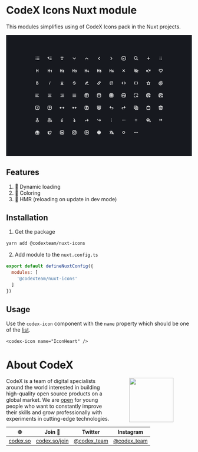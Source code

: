 # CodeX Icons Nuxt module

This modules simplifies using of CodeX Icons pack in the Nuxt projects.

[![codex-icons-nuxt](./../../showcase.png "CodeX Icons showcase")](https://github.com/codex-team/icons/tree/master/packages/nuxt)

## Features

1. 💖 Dynamic loading
2. 💝 Coloring
3. 💞 HMR (reloading on update in dev mode)

## Installation

1. Get the package

```bash
yarn add @codexteam/nuxt-icons
```

2. Add module to the `nuxt.config.ts`

```js
export default defineNuxtConfig({
  modules: [
    '@codexteam/nuxt-icons'
  ]
})
```

## Usage

Use the `codex-icon` component with the `name` property which should be one of the [list](https://github.com/codex-team/icons#list-of-icons).

```vue
<codex-icon name="IconHeart" />
```

# About CodeX

<img align="right" width="120" height="120" src="https://codex.so/public/app/img/codex-logo.svg" hspace="50">

CodeX is a team of digital specialists around the world interested in building high-quality open source products on a global market. We are [open](https://codex.so/join) for young people who want to constantly improve their skills and grow professionally with experiments in cutting-edge technologies.

| 🌐 | Join  👋  | Twitter | Instagram |
| -- | -- | -- | -- |
| [codex.so](https://codex.so) | [codex.so/join](https://codex.so/join) |[@codex_team](http://twitter.com/codex_team) | [@codex_team](http://instagram.com/codex_team/) |


